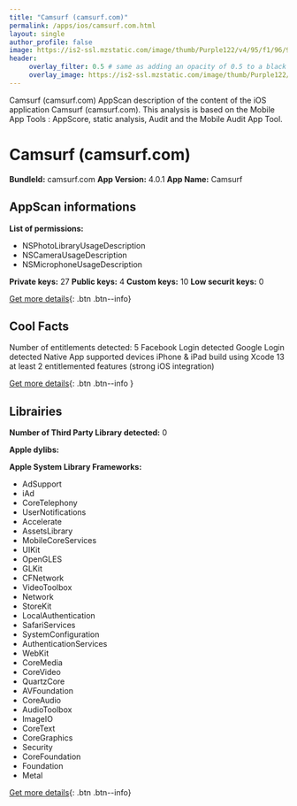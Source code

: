 ```yaml
---
title: "Camsurf (camsurf.com)"
permalink: /apps/ios/camsurf.com.html
layout: single
author_profile: false
image: https://is2-ssl.mzstatic.com/image/thumb/Purple122/v4/95/f1/96/95f19607-c5c1-4540-b531-73ccb676c4c0/AppIcon-0-0-1x_U007emarketing-0-0-0-7-0-0-sRGB-0-0-0-GLES2_U002c0-512MB-85-220-0-0.png/512x512bb.jpg
header: 
     overlay_filter: 0.5 # same as adding an opacity of 0.5 to a black background
     overlay_image: https://is2-ssl.mzstatic.com/image/thumb/Purple122/v4/95/f1/96/95f19607-c5c1-4540-b531-73ccb676c4c0/AppIcon-0-0-1x_U007emarketing-0-0-0-7-0-0-sRGB-0-0-0-GLES2_U002c0-512MB-85-220-0-0.png/512x512bb.jpg
---
```

Camsurf (camsurf.com) AppScan description of the content of the iOS application Camsurf (camsurf.com). This analysis is based on the Mobile App Tools : AppScore, static analysis, Audit and the Mobile Audit App Tool.

# Camsurf (camsurf.com)

**BundleId:** camsurf.com
**App Version:** 4.0.1
**App Name:** Camsurf


## AppScan informations 

**List of permissions:** 
- NSPhotoLibraryUsageDescription
- NSCameraUsageDescription
- NSMicrophoneUsageDescription
  
  
**Private keys:** 27
**Public keys:** 4
**Custom keys:** 10
**Low securit keys:** 0
  
[Get more details](/pricing.html){: .btn .btn--info}

## Cool Facts

Number of entitlements detected: 5
Facebook Login detected
Google Login detected
Native App
supported devices iPhone & iPad
build using Xcode 13
at least 2 entitlemented features (strong iOS integration)
  
[Get more details](/pricing.html){: .btn .btn--info }

## Librairies 
**Number of Third Party Library detected:** 0


**Apple dylibs:**


**Apple System Library Frameworks:**
- AdSupport
- iAd
- CoreTelephony
- UserNotifications
- Accelerate
- AssetsLibrary
- MobileCoreServices
- UIKit
- OpenGLES
- GLKit
- CFNetwork
- VideoToolbox
- Network
- StoreKit
- LocalAuthentication
- SafariServices
- SystemConfiguration
- AuthenticationServices
- WebKit
- CoreMedia
- CoreVideo
- QuartzCore
- AVFoundation
- CoreAudio
- AudioToolbox
- ImageIO
- CoreText
- CoreGraphics
- Security
- CoreFoundation
- Foundation
- Metal


  
[Get more details](/pricing.html){: .btn .btn--info}

